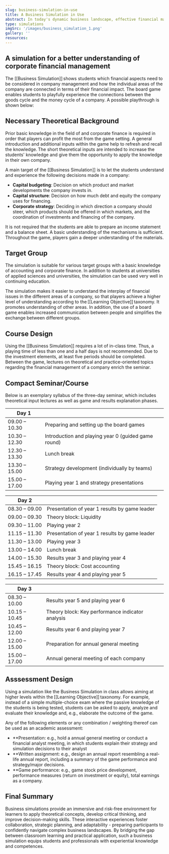 ```yaml
---
slug: business-simulation-in-use
title: A Business Simulation in Use
abstract: In today's dynamic business landscape, effective financial management is a key element for organizational success. This immersive business simulation offers a unique opportunity to delve into the world of corporate finance, providing participants with a risk-free environment to improve their decision-making skills and gain a comprehensive understanding of financial strategies. Through various scenarios and real-world challenges, players can explore the complexities of financial planning, budgeting, and resource allocation. 
type: simulations
imgSrc: '/images/business_simulation_1.png'
gallery: ''
resources:
---
```


## A simulation for a better understanding of corporate financial management

The [[Business Simulation]] shows students which financial aspects need to be considered in company management and how the individual areas of the company are connected in terms of their financial impact. The board game enables students to playfully experience the connections between the goods cycle and the money cycle of a company. A possible playthrough is shown below: 

<!-- ![](https://sos-ch-dk-2.exo.io/gbl-uzh/UC_DG_SimulationProcess_bg.png) -->

## Necessary Theoretical Background

Prior basic knowledge in the field of and corporate finance is required in order that players can profit the most from the game setting. A general introduction and additional inputs within the game help to refresh and recall the knowledge. The short theoretical inputs are intended to increase the students' knowledge and give them the opportunity to apply the knowledge in their own company. 

A main target of the [[Business Simulation]] is to let the students understand and experience the following decisions made in a company: 

- **Capital budgeting**: Decision on which product and market developments the company invests in.
- **Capital structure**: Decision on how much debt and equity the company uses for financing.
- **Corporate strategy**: Deciding in which direction a company should steer, which products should be offered in which markets, and the coordination of investments and financing of the company.

It is not required that the students are able to prepare an income statement and a balance sheet. A basic understanding of the mechanisms is sufficient. Throughout the game, players gain a deeper understanding of the materials. 

## Target Group

The simulation is suitable for various target groups with a basic knowledge of accounting and corporate finance. In addition to students at universities of applied sciences and universities, the simulation can be used very well in continuing education. 

The simulation makes it easier to understand the interplay of financial issues in the different areas of a company, so that players achieve a higher level of understanding according to the [[Learning Objective]] taxonomy. It promotes understanding of other areas. In addition, the use of a board game enables increased communication between people and simplifies the exchange between different groups. 

## Course Design

Using the [[Business Simulation]] requires a lot of in-class time. Thus, a playing time of less than one and a half days is not recommended. Due to the investment elements, at least five periods should be completed. Between the game, lectures on theoretical and practice-oriented topics regarding the financial management of a company enrich the seminar. 

## Compact Seminar/Course

Below is an exemplary syllabus of the three-day seminar, which includes theoretical input lectures as well as game and results explanation phases. 

| Day 1         |               |
| ------------- | ------------- |
| 09.00 – 10.30 | Preparing and setting up the board games  |
| 10.30 – 12.30 | Introduction and playing year 0 (guided game round) |
| 12.30 – 13.30 | Lunch break |
| 13.30 – 15.00 | Strategy development (individually by teams) |
| 15.00 – 17.00 | Playing year 1 and strategy presentations  |


| Day 2         |               |
| ------------- | ------------- |
| 08.30 – 09.00 | Presentation of year 1 results by game leader |
| 09.00 – 09.30 | Theory block: Liquidity |
| 09.30 – 11.00 | Playing year 2 |
| 11.15 – 11.30 | Presentation of year 1 results by game leader |
| 11.30 – 13.00 | Playing year 3 |
| 13.00 – 14.00 | Lunch break |
| 14.00 – 15.30 | Results year 3 and playing year 4 |
| 15.45 – 16.15 | Theory block: Cost accounting |
| 16.15 – 17.45 | Results year 4 and playing year 5 |

| Day 3         |               |
| ------------- | ------------- |
| 08.30 – 10.00 | Results year 5 and playing year 6 |
| 10.15 – 10.45 | Theory block: Key performance indicator analysis |
| 10.45 – 12.00 | Results year 6 and playing year 7 |
| 12.00 – 15.00 | Preparation for annual general meeting |
| 15.00 – 17.00 | Annual general meeting of each company |

## Asssessment Design

Using a simulation like the Business Simulation in class allows aiming at higher levels within the [[Learning Objective]] taxonomy. For example, instead of a simple multiple-choice exam where the passive knowledge of the students is being tested, students can be asked to apply, analyze and evaluate their knowledge and, e.g., elaborate the outcome of the game. 

Any of the following elements or any combination / weighting thereof can be used as an academic assessment: 
- **Presentation: e.g., hold a annual general meeting or conduct a financial analyst meeting, in which students explain their strategy and simulation decisions to their analyst 
- **Written assignment: e.g., design an annual report resembling a real-life annual report, including a summary of the game performance and strategy/major decisions. 
- **Game performance: e.g., game stock price development, performance measures (return on investment or equity), total earnings as a company.

## Final Summary
Business simulations provide an immersive and risk-free environment for learners to apply theoretical concepts, develop critical thinking, and improve decision-making skills. These interactive experiences foster collaboration, strategic planning, and adaptability - preparing participants to confidently navigate complex business landscapes. By bridging the gap between classroom learning and practical application, such a business simulation equips students and professionals with experiential knowledge and competences. 